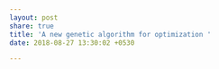 ```yaml
---
layout: post
share: true
title: 'A new genetic algorithm for optimization '
date: 2018-08-27 13:30:02 +0530

---
```

